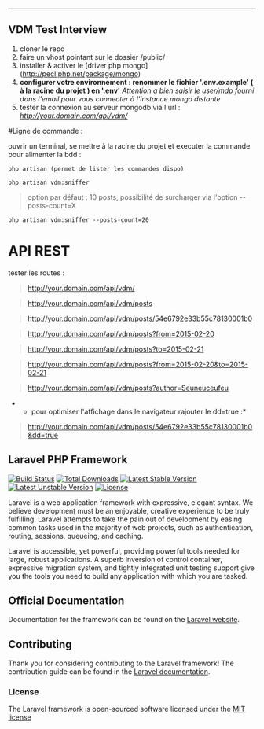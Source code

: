 ---
## VDM Test Interview
1. cloner le repo
2. faire un vhost pointant sur le dossier /public/
3. installer & activer le [driver php mongo] (http://pecl.php.net/package/mongo)
4. **configurer votre environnement : renommer le fichier '.env.example' ( à la racine du projet )  en '.env'**
*Attention a bien saisir le user/mdp fourni dans l'email pour vous connecter à l'instance mongo distante*
5. tester la connexion au serveur mongodb via l'url : *http://your.domain.com/api/vdm/*


#Ligne de commande :

ouvrir un terminal, se mettre à la racine du projet et executer la commande pour alimenter la bdd :


    php artisan (permet de lister les commandes dispo)

    php artisan vdm:sniffer

> option par défaut : 10 posts, possibilité de surcharger via l'option --posts-count=X

    php artisan vdm:sniffer --posts-count=20



# API REST

tester les routes :

> http://your.domain.com/api/vdm/

> http://your.domain.com/api/vdm/posts

> http://your.domain.com/api/vdm/posts/54e6792e33b55c78130001b0

> http://your.domain.com/api/vdm/posts?from=2015-02-20

> http://your.domain.com/api/vdm/posts?to=2015-02-21

> http://your.domain.com/api/vdm/posts?from=2015-02-20&to=2015-02-21

> http://your.domain.com/api/vdm/posts?author=Seuneuceufeu

* - pour optimiser l'affichage dans le navigateur rajouter le dd=true :*

> http://your.domain.com/api/vdm/posts/54e6792e33b55c78130001b0&dd=true


## Laravel PHP Framework

[![Build Status](https://travis-ci.org/laravel/framework.svg)](https://travis-ci.org/laravel/framework)
[![Total Downloads](https://poser.pugx.org/laravel/framework/downloads.svg)](https://packagist.org/packages/laravel/framework)
[![Latest Stable Version](https://poser.pugx.org/laravel/framework/v/stable.svg)](https://packagist.org/packages/laravel/framework)
[![Latest Unstable Version](https://poser.pugx.org/laravel/framework/v/unstable.svg)](https://packagist.org/packages/laravel/framework)
[![License](https://poser.pugx.org/laravel/framework/license.svg)](https://packagist.org/packages/laravel/framework)

Laravel is a web application framework with expressive, elegant syntax. We believe development must be an enjoyable, creative experience to be truly fulfilling. Laravel attempts to take the pain out of development by easing common tasks used in the majority of web projects, such as authentication, routing, sessions, queueing, and caching.

Laravel is accessible, yet powerful, providing powerful tools needed for large, robust applications. A superb inversion of control container, expressive migration system, and tightly integrated unit testing support give you the tools you need to build any application with which you are tasked.

## Official Documentation

Documentation for the framework can be found on the [Laravel website](http://laravel.com/docs).

## Contributing

Thank you for considering contributing to the Laravel framework! The contribution guide can be found in the [Laravel documentation](http://laravel.com/docs/contributions).

### License

The Laravel framework is open-sourced software licensed under the [MIT license](http://opensource.org/licenses/MIT)
